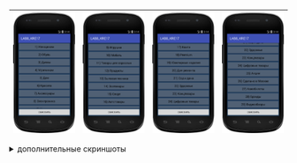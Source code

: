 ![](_MY_PICTURES/Screenshot_20221208_151421.png)|![](_MY_PICTURES/Screenshot_20221208_151433.png)|![](_MY_PICTURES/Screenshot_20221208_151441.png)|![](_MY_PICTURES/Screenshot_20221208_151449.png)
-|-|-|-

<details><summary>дополнительные скриншоты</summary>

![](_MY_PICTURES/Screenshot_20221208_151516.png)|![](_MY_PICTURES/Screenshot_20221208_151533.png)|![](_MY_PICTURES/Screenshot_20221208_151544.png)|![](_MY_PICTURES/Screenshot_20221208_151550.png)
-|-|-|-
![](_MY_PICTURES/Screenshot_20221208_151603.png)|![](_MY_PICTURES/Screenshot_20221208_151609.png)|![](_MY_PICTURES/Screenshot_20221208_151623.png)|![](_MY_PICTURES/Screenshot_20221208_151631.png)
![](_MY_PICTURES/Screenshot_20221208_151637.png)|![](_MY_PICTURES/Screenshot_20221208_151654.png)|![](_MY_PICTURES/Screenshot_20221208_151710.png)|![](_MY_PICTURES/Screenshot_20221208_151719.png)
![](_MY_PICTURES/Screenshot_20221208_151728.png)
</details>
